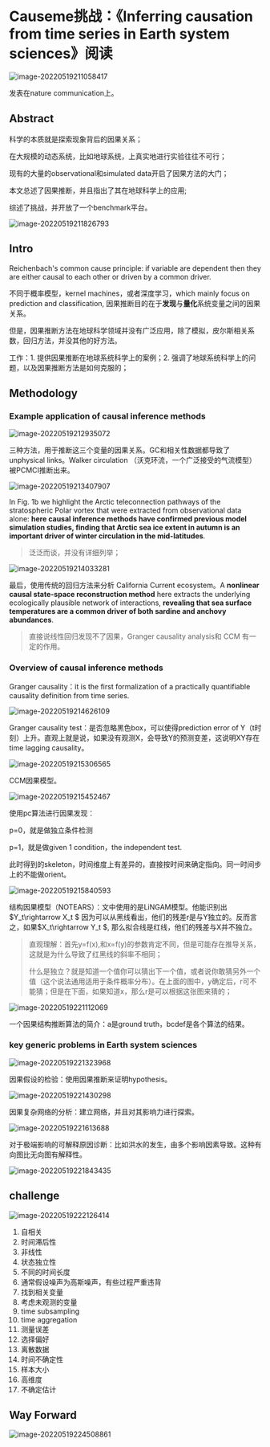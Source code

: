 # Causeme挑战：《Inferring causation from time series in Earth system sciences》阅读
![image-20220519211058417](Causeme%E6%8C%91%E6%88%98%EF%BC%9A%E3%80%8AInferring%20causation%20from%20time%20series%20in%20Earth%20system%20sciences%E3%80%8B%E9%98%85%E8%AF%BB.assets/image-20220519211058417.png)

发表在nature communication上。

## Abstract

科学的本质就是探索现象背后的因果关系；

在大规模的动态系统，比如地球系统，上真实地进行实验往往不可行；

现有的大量的observational和simulated data开启了因果方法的大门；

本文总述了因果推断，并且指出了其在地球科学上的应用;

综述了挑战，并开放了一个benchmark平台。

![image-20220519211826793](Causeme%E6%8C%91%E6%88%98%EF%BC%9A%E3%80%8AInferring%20causation%20from%20time%20series%20in%20Earth%20system%20sciences%E3%80%8B%E9%98%85%E8%AF%BB.assets/image-20220519211826793.png)

## Intro

Reichenbach's common cause principle: if variable are dependent then they are either causal to each other or driven by a common driver. 

不同于概率模型，kernel machines，或者深度学习，which mainly focus on prediction and classification, 因果推断目的在于**发现**与**量化**系统变量之间的因果关系。

但是，因果推断方法在地球科学领域并没有广泛应用，除了模拟，皮尔斯相关系数，回归方法，并没其他的好方法。

工作：1. 提供因果推断在地球系统科学上的案例；2. 强调了地球系统科学上的问题，以及因果推断方法是如何克服的；

## Methodology

### Example application of causal inference methods

![image-20220519212935072](Causeme%E6%8C%91%E6%88%98%EF%BC%9A%E3%80%8AInferring%20causation%20from%20time%20series%20in%20Earth%20system%20sciences%E3%80%8B%E9%98%85%E8%AF%BB.assets/image-20220519212935072.png)

三种方法，用于推断这三个变量的因果关系。GC和相关性数据都导致了unphysical links。Walker circulation （沃克环流，一个广泛接受的气流模型）被PCMCI推断出来。

![image-20220519213407907](Causeme%E6%8C%91%E6%88%98%EF%BC%9A%E3%80%8AInferring%20causation%20from%20time%20series%20in%20Earth%20system%20sciences%E3%80%8B%E9%98%85%E8%AF%BB.assets/image-20220519213407907.png)

In Fig. 1b we highlight the Arctic teleconnection pathways of the stratospheric Polar vortex that were extracted from observational data alone: **here causal inference methods have confirmed previous model simulation studies, finding that Arctic sea ice extent in autumn is an important driver of winter circulation in the mid-latitudes**. 

> 泛泛而谈，并没有详细列举；

![image-20220519214033281](Causeme%E6%8C%91%E6%88%98%EF%BC%9A%E3%80%8AInferring%20causation%20from%20time%20series%20in%20Earth%20system%20sciences%E3%80%8B%E9%98%85%E8%AF%BB.assets/image-20220519214033281.png)

最后，使用传统的回归方法来分析 California Current ecosystem。A
**nonlinear causal state-space reconstruction method** here extracts the underlying ecologically plausible network of interactions, **revealing that sea surface temperatures are a common driver of both sardine and anchovy abundances**.

> 直接说线性回归发现不了因果，Granger causality analysis和 CCM 有一定的作用。

### Overview of causal inference methods

Granger causality：it is the first formalization of a practically quantifiable causality definition from time series. 

![image-20220519214626109](Causeme%E6%8C%91%E6%88%98%EF%BC%9A%E3%80%8AInferring%20causation%20from%20time%20series%20in%20Earth%20system%20sciences%E3%80%8B%E9%98%85%E8%AF%BB.assets/image-20220519214626109.png)

Granger causality test：是否忽略黑色box，可以使得prediction error of Y（t时刻）上升。直观上就是说，如果没有观测X，会导致Y的预测变差，这说明XY存在time lagging causality。

![image-20220519215306565](Causeme%E6%8C%91%E6%88%98%EF%BC%9A%E3%80%8AInferring%20causation%20from%20time%20series%20in%20Earth%20system%20sciences%E3%80%8B%E9%98%85%E8%AF%BB.assets/image-20220519215306565.png)

CCM因果模型。

![image-20220519215452467](Causeme%E6%8C%91%E6%88%98%EF%BC%9A%E3%80%8AInferring%20causation%20from%20time%20series%20in%20Earth%20system%20sciences%E3%80%8B%E9%98%85%E8%AF%BB.assets/image-20220519215452467.png)

使用pc算法进行因果发现：

p=0，就是做独立条件检测

p=1，就是做given 1 condition，the independent test. 

此时得到的skeleton，时间维度上有差异的，直接按时间来确定指向。同一时间步上的不能做orient。

![image-20220519215840593](Causeme%E6%8C%91%E6%88%98%EF%BC%9A%E3%80%8AInferring%20causation%20from%20time%20series%20in%20Earth%20system%20sciences%E3%80%8B%E9%98%85%E8%AF%BB.assets/image-20220519215840593.png)

结构因果模型（NOTEARS）：文中使用的是LiNGAM模型。他能识别出$Y_t\rightarrow X_t $ 因为可以从黑线看出，他们的残差r是与Y独立的。反而言之，如果$X_t\rightarrow Y_t $, 那么拟合线是红线，他们的残差与X并不独立。

> 直观理解：首先y=f(x),和x=f(y)的参数肯定不同，但是可能存在推导关系，这就是为什么导致了红黑线的斜率不相同；
>
> 什么是独立？就是知道一个值你可以猜出下一个值，或者说你敢猜另外一个值（这个说法通用适用于条件概率分布）。在上面的图中，y确定后，r可不能猜；但是在下面，如果知道x，那么r是可以根据这张图来猜的；

![image-20220519221112069](Causeme%E6%8C%91%E6%88%98%EF%BC%9A%E3%80%8AInferring%20causation%20from%20time%20series%20in%20Earth%20system%20sciences%E3%80%8B%E9%98%85%E8%AF%BB.assets/image-20220519221112069.png)

一个因果结构推断算法的简介：a是ground truth，bcdef是各个算法的结果。

### key generic problems in Earth system sciences

![image-20220519221323968](Causeme%E6%8C%91%E6%88%98%EF%BC%9A%E3%80%8AInferring%20causation%20from%20time%20series%20in%20Earth%20system%20sciences%E3%80%8B%E9%98%85%E8%AF%BB.assets/image-20220519221323968.png)

因果假设的检验：使用因果推断来证明hypothesis。

![image-20220519221430298](Causeme%E6%8C%91%E6%88%98%EF%BC%9A%E3%80%8AInferring%20causation%20from%20time%20series%20in%20Earth%20system%20sciences%E3%80%8B%E9%98%85%E8%AF%BB.assets/image-20220519221430298.png)

因果复杂网络的分析：建立网络，并且对其影响力进行探索。

![image-20220519221613688](Causeme%E6%8C%91%E6%88%98%EF%BC%9A%E3%80%8AInferring%20causation%20from%20time%20series%20in%20Earth%20system%20sciences%E3%80%8B%E9%98%85%E8%AF%BB.assets/image-20220519221613688.png)

对于极端影响的可解释原因诊断：比如洪水的发生，由多个影响因素导致。这种有向图比无向图有解释性。

![image-20220519221843435](Causeme%E6%8C%91%E6%88%98%EF%BC%9A%E3%80%8AInferring%20causation%20from%20time%20series%20in%20Earth%20system%20sciences%E3%80%8B%E9%98%85%E8%AF%BB.assets/image-20220519221843435.png)

## challenge

![image-20220519222126414](Causeme%E6%8C%91%E6%88%98%EF%BC%9A%E3%80%8AInferring%20causation%20from%20time%20series%20in%20Earth%20system%20sciences%E3%80%8B%E9%98%85%E8%AF%BB.assets/image-20220519222126414.png)

1. 自相关
2. 时间滞后性
3. 非线性
4. 状态独立性
5. 不同的时间长度
6. 通常假设噪声为高斯噪声，有些过程严重违背
7. 找到相关变量
8. 考虑未观测的变量
9. time subsampling
10. time aggregation
11. 测量误差
12. 选择偏好
13. 离散数据
14. 时间不确定性
15. 样本大小
16. 高维度
17. 不确定估计

## Way Forward

![image-20220519224508861](Causeme%E6%8C%91%E6%88%98%EF%BC%9A%E3%80%8AInferring%20causation%20from%20time%20series%20in%20Earth%20system%20sciences%E3%80%8B%E9%98%85%E8%AF%BB.assets/image-20220519224508861.png)